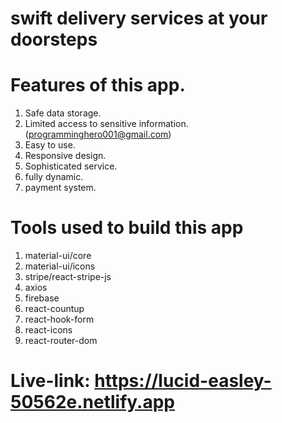 # swift delivery services at your doorsteps

# Features of this app.

1.  Safe data storage.
2.  Limited access to sensitive information. (programminghero001@gmail.com)
3.  Easy to use.
4.  Responsive design.
5.  Sophisticated service.
6.  fully dynamic.
7.  payment system.

# Tools used to build this app

1. material-ui/core
2. material-ui/icons
3. stripe/react-stripe-js
4. axios
5. firebase
6. react-countup
7. react-hook-form
8. react-icons
9. react-router-dom

# Live-link: https://lucid-easley-50562e.netlify.app
